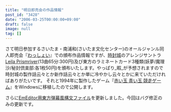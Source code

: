 ```yaml
---
title: "明日即売会の作品情報"
post_id: "3428"
date: "2006-03-25T00:00:00+09:00"
draft: false
image: null
tag: []
---
```



さて明日参加するさいたま・南浦和(さいたま文化センター)のオールジャンル同人即売会『[わっしょい](http://www.h4.dion.ne.jp/%7Ewashoi/)』での頒布作品情報ですが、[時封城](/!/thA/)のアレンジサントラ[Leila Prismriver](/!/leila/)(13曲65分:300円)及び東方のラミネートカード3種類(妖夢/魔理沙/秘封倶楽部:各1枚50円)を頒布いたします。やっぱり_暇_が予想されますので時封城の製作話云々とか新作話云々とか単に冷やかし云々とかに来ていただければありがたいです。  それと1994年に製作したゲーム『[赤い玉 青い玉 競走ゲーム](/2899)』をWindowsに移植したので公開します。

さらに[EmEditor用東方弾幕風構文ファイル](/emeditor-danmakufu)を更新しました。今回はバグ修正のみの更新です。
